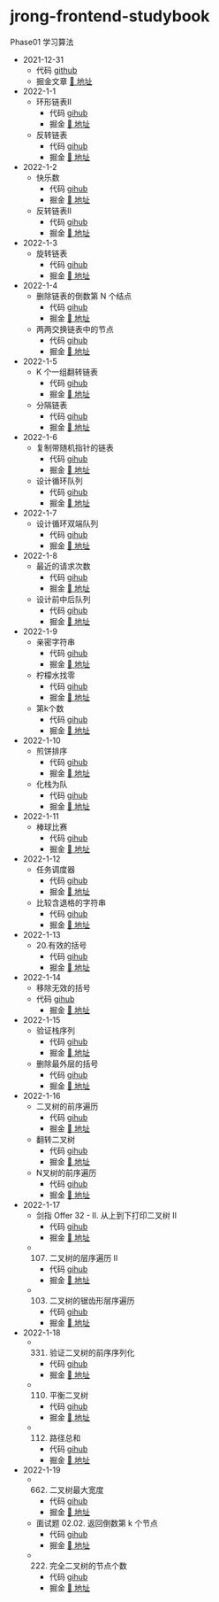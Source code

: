 # jrong-frontend-studybook

Phase01 学习算法

- 2021-12-31
  - 代码 [github](https://github.com/yanzefeng/jrong-frontend-studybook/blob/main/leetcode/linked-list-cycle.js)
  - 掘金文章 [🔗 地址](https://juejin.cn/post/7047914613605826574/)
- 2022-1-1
  - 环形链表II
    - 代码 [gihub](https://github.com/yanzefeng/jrong-frontend-studybook/blob/main/leetcode/detectCycle.js)
    - 掘金 [🔗 地址](https://juejin.cn/post/7048213335703027720)
  - 反转链表
    - 代码 [gihub](https://github.com/yanzefeng/jrong-frontend-studybook/blob/main/leetcode/206.%20%E5%8F%8D%E8%BD%AC%E9%93%BE%E8%A1%A8.js)
    - 掘金 [🔗 地址](https://juejin.cn/post/7048238537036496910)
- 2022-1-2
  - 快乐数
    - 代码 [gihub](https://github.com/yanzefeng/jrong-frontend-studybook/blob/main/leetcode/isHappy.js)
    - 掘金 [🔗 地址](https://juejin.cn/post/7048633212607660045)
  - 反转链表II
    - 代码 [gihub](https://github.com/yanzefeng/jrong-frontend-studybook/blob/main/leetcode/reverseListII.js)
    - 掘金 [🔗 地址](https://juejin.cn/post/7048641160935407653)
- 2022-1-3
  - 旋转链表
    - 代码 [gihub](https://github.com/yanzefeng/jrong-frontend-studybook/blob/main/leetcode/61.%20%E6%97%8B%E8%BD%AC%E9%93%BE%E8%A1%A8.js)
    - 掘金 [🔗 地址](https://juejin.cn/post/7048977805643612197)
- 2022-1-4
  - 删除链表的倒数第 N 个结点
    - 代码 [gihub](https://github.com/yanzefeng/jrong-frontend-studybook/blob/main/leetcode/19.%20%E5%88%A0%E9%99%A4%E9%93%BE%E8%A1%A8%E7%9A%84%E5%80%92%E6%95%B0%E7%AC%AC%20N%20%E4%B8%AA%E7%BB%93%E7%82%B9.js)
    - 掘金 [🔗 地址](https://juejin.cn/post/7049385114697990180)
  - 两两交换链表中的节点
    - 代码 [gihub](https://github.com/yanzefeng/jrong-frontend-studybook/blob/main/leetcode/24.%20%E4%B8%A4%E4%B8%A4%E4%BA%A4%E6%8D%A2%E9%93%BE%E8%A1%A8%E4%B8%AD%E7%9A%84%E8%8A%82%E7%82%B9.js)
    - 掘金 [🔗 地址](https://juejin.cn/post/7049381634545549325)
- 2022-1-5
  - K 个一组翻转链表
    - 代码 [gihub](https://github.com/yanzefeng/jrong-frontend-studybook/blob/main/leetcode/25.%20K%20%E4%B8%AA%E4%B8%80%E7%BB%84%E7%BF%BB%E8%BD%AC%E9%93%BE%E8%A1%A8.js)
    - 掘金 [🔗 地址](https://juejin.cn/post/7049630343564886024)
  - 分隔链表
    - 代码 [gihub](https://github.com/yanzefeng/jrong-frontend-studybook/blob/main/leetcode/86.%20%E5%88%86%E9%9A%94%E9%93%BE%E8%A1%A8.js)
    - 掘金 [🔗 地址](https://juejin.cn/post/7049739503875031076)
- 2022-1-6
  - 复制带随机指针的链表
    - 代码 [gihub](https://github.com/yanzefeng/jrong-frontend-studybook/blob/main/leetcode/138.%20%E5%A4%8D%E5%88%B6%E5%B8%A6%E9%9A%8F%E6%9C%BA%E6%8C%87%E9%92%88%E7%9A%84%E9%93%BE%E8%A1%A8.js)
    - 掘金 [🔗 地址](https://juejin.cn/post/7050075380493451277)
  - 设计循环队列
    - 代码 [gihub](https://github.com/yanzefeng/jrong-frontend-studybook/blob/main/leetcode/622.%20%E8%AE%BE%E8%AE%A1%E5%BE%AA%E7%8E%AF%E9%98%9F%E5%88%97.js)
    - 掘金 [🔗 地址](https://juejin.cn/post/7050131642072956959/)
- 2022-1-7
  - 设计循环双端队列
    - 代码 [gihub](https://github.com/yanzefeng/jrong-frontend-studybook/blob/main/leetcode/641.%20%E8%AE%BE%E8%AE%A1%E5%BE%AA%E7%8E%AF%E5%8F%8C%E7%AB%AF%E9%98%9F%E5%88%97.js)
    - 掘金 [🔗 地址](https://juejin.cn/post/7050512913357864996/)
- 2022-1-8
  - 最近的请求次数
    - 代码 [gihub](https://github.com/yanzefeng/jrong-frontend-studybook/blob/main/leetcode/933.%E6%9C%80%E8%BF%91%E7%9A%84%E8%AF%B7%E6%B1%82%E6%AC%A1%E6%95%B0.js)
    - 掘金 [🔗 地址](https://juejin.cn/post/7050840775344537613)
  - 设计前中后队列
    - 代码 [gihub](https://github.com/yanzefeng/jrong-frontend-studybook/blob/main/leetcode/1670.%E8%AE%BE%E8%AE%A1%E5%89%8D%E4%B8%AD%E5%90%8E%E9%98%9F%E5%88%97.js)
    - 掘金 [🔗 地址](https://juejin.cn/post/7050777008539697182)
- 2022-1-9
  - 亲密字符串
    - 代码 [gihub](https://github.com/yanzefeng/jrong-frontend-studybook/blob/main/leetcode/859.%E4%BA%B2%E5%AF%86%E5%AD%97%E7%AC%A6%E4%B8%B2.js)
    - 掘金 [🔗 地址](https://juejin.cn/post/7051165565221601317)
  - 柠檬水找零
    - 代码 [gihub](https://github.com/yanzefeng/jrong-frontend-studybook/blob/main/leetcode/860.%E6%9F%A0%E6%AA%AC%E6%B0%B4%E6%89%BE%E9%9B%B6.js)
    - 掘金 [🔗 地址](https://juejin.cn/post/7051158799188656164)
  - 第k个数
    - 代码 [gihub](https://github.com/yanzefeng/jrong-frontend-studybook/blob/main/leetcode/%E7%AC%ACk%E4%B8%AA%E6%95%B0.js)
    - 掘金 [🔗 地址](https://juejin.cn/post/7051172586843013128)
- 2022-1-10
  - 煎饼排序
    - 代码 [gihub](https://github.com/yanzefeng/jrong-frontend-studybook/blob/main/leetcode/969.%E7%85%8E%E9%A5%BC%E6%8E%92%E5%BA%8F.js)
    - 掘金 [🔗 地址](https://juejin.cn/post/7050840775344537613)
  - 化栈为队
    - 代码 [gihub](https://github.com/yanzefeng/jrong-frontend-studybook/blob/main/leetcode/03.04.%E5%8C%96%E6%A0%88%E4%B8%BA%E9%98%9F.js)
    - 掘金 [🔗 地址](https://juejin.cn/post/7051617892265099277/)
- 2022-1-11
  - 棒球比赛
    - 代码 [gihub](https://github.com/yanzefeng/jrong-frontend-studybook/blob/main/leetcode/682.%E6%A3%92%E7%90%83%E6%AF%94%E8%B5%9B.js)
    - 掘金 [🔗 地址](https://juejin.cn/post/7051989455674015781/)
- 2022-1-12
  - 任务调度器
    - 代码 [gihub](https://github.com/yanzefeng/jrong-frontend-studybook/blob/main/leetcode/621.%E4%BB%BB%E5%8A%A1%E8%B0%83%E5%BA%A6%E5%99%A8.js)
    - 掘金 [🔗 地址](https://juejin.cn/post/7052353919300665375/)
  - 比较含退格的字符串
    - 代码 [gihub](https://github.com/yanzefeng/jrong-frontend-studybook/blob/main/leetcode/844.%E6%AF%94%E8%BE%83%E5%90%AB%E9%80%80%E6%A0%BC%E7%9A%84%E5%AD%97%E7%AC%A6%E4%B8%B2.js)
    - 掘金 [🔗 地址](https://juejin.cn/post/7052358891878744095/)
- 2022-1-13
  - 20.有效的括号
    - 代码 [gihub](https://github.com/yanzefeng/jrong-frontend-studybook/blob/main/leetcode/20.%E6%9C%89%E6%95%88%E7%9A%84%E6%8B%AC%E5%8F%B7.js)
    - 掘金 [🔗 地址](https://juejin.cn/post/7052984994477637662/)
- 2022-1-14
  - 移除无效的括号
  - 代码 [gihub](https://github.com/yanzefeng/jrong-frontend-studybook/blob/main/leetcode/1249.%E7%A7%BB%E9%99%A4%E6%97%A0%E6%95%88%E7%9A%84%E6%8B%AC%E5%8F%B7.js)
    - 掘金 [🔗 地址](https://juejin.cn/post/7053085675532320776/)
- 2022-1-15
  - 验证栈序列
    - 代码 [gihub](https://github.com/yanzefeng/jrong-frontend-studybook/blob/main/leetcode/946.%E9%AA%8C%E8%AF%81%E6%A0%88%E5%BA%8F%E5%88%97.js)
    - 掘金 [🔗 地址](https://juejin.cn/post/7053722594133934087/)
  - 删除最外层的括号
    - 代码 [gihub](https://github.com/yanzefeng/jrong-frontend-studybook/blob/main/leetcode/1021.%E5%88%A0%E9%99%A4%E6%9C%80%E5%A4%96%E5%B1%82%E7%9A%84%E6%8B%AC%E5%8F%B7.js)
    - 掘金 [🔗 地址](https://juejin.cn/post/7053718058791075876/)
- 2022-1-16
  - 二叉树的前序遍历
    - 代码 [gihub](https://github.com/yanzefeng/jrong-frontend-studybook/blob/main/leetcode/144.%E4%BA%8C%E5%8F%89%E6%A0%91%E7%9A%84%E5%89%8D%E5%BA%8F%E9%81%8D%E5%8E%86.js)
    - 掘金 [🔗 地址](https://juejin.cn/post/7053823192594710558/)
  - 翻转二叉树
    - 代码 [gihub](https://github.com/yanzefeng/jrong-frontend-studybook/blob/main/leetcode/226.%E7%BF%BB%E8%BD%AC%E4%BA%8C%E5%8F%89%E6%A0%91.js)
    - 掘金 [🔗 地址](https://juejin.cn/post/7053811355102478373/)
  - N叉树的前序遍历
    - 代码 [gihub](https://github.com/yanzefeng/jrong-frontend-studybook/blob/main/leetcode/589.N%E5%8F%89%E6%A0%91%E7%9A%84%E5%89%8D%E5%BA%8F%E9%81%8D%E5%8E%86.js)
    - 掘金 [🔗 地址](https://juejin.cn/post/7053822481697603621/)
- 2022-1-17
  - 剑指 Offer 32 - II. 从上到下打印二叉树 II
    - 代码 [gihub](https://github.com/yanzefeng/jrong-frontend-studybook/blob/main/leetcode/%E5%89%91%E6%8C%87%20Offer%2032%20-%20II.%20%E4%BB%8E%E4%B8%8A%E5%88%B0%E4%B8%8B%E6%89%93%E5%8D%B0%E4%BA%8C%E5%8F%89%E6%A0%91%20II.js)
    - 掘金 [🔗 地址](https://juejin.cn/post/7054207816222900261/)
  - 107. 二叉树的层序遍历 II
    - 代码 [gihub](https://github.com/yanzefeng/jrong-frontend-studybook/blob/main/leetcode/107.%20%E4%BA%8C%E5%8F%89%E6%A0%91%E7%9A%84%E5%B1%82%E5%BA%8F%E9%81%8D%E5%8E%86%20II.js)
    - 掘金 [🔗 地址](https://juejin.cn/post/7054208533742485541/)
  - 103. 二叉树的锯齿形层序遍历
    - 代码 [gihub](https://github.com/yanzefeng/jrong-frontend-studybook/blob/main/leetcode/103.%20%E4%BA%8C%E5%8F%89%E6%A0%91%E7%9A%84%E9%94%AF%E9%BD%BF%E5%BD%A2%E5%B1%82%E5%BA%8F%E9%81%8D%E5%8E%86.js)
    - 掘金 [🔗 地址](https://juejin.cn/post/7054210325654011912/)
- 2022-1-18
  - 331. 验证二叉树的前序序列化
    - 代码 [gihub](https://github.com/yanzefeng/jrong-frontend-studybook/blob/main/leetcode/331.%20%E9%AA%8C%E8%AF%81%E4%BA%8C%E5%8F%89%E6%A0%91%E7%9A%84%E5%89%8D%E5%BA%8F%E5%BA%8F%E5%88%97%E5%8C%96.js)
    - 掘金 [🔗 地址](https://juejin.cn/post/7054501541251645454/)
  - 110. 平衡二叉树
    - 代码 [gihub](https://github.com/yanzefeng/jrong-frontend-studybook/blob/main/leetcode/110.%20%E5%B9%B3%E8%A1%A1%E4%BA%8C%E5%8F%89%E6%A0%91.js)
    - 掘金 [🔗 地址](https://juejin.cn/post/7054578127548186655/)
  - 112. 路径总和
    - 代码 [gihub](https://github.com/yanzefeng/jrong-frontend-studybook/blob/main/leetcode/112.%20%E8%B7%AF%E5%BE%84%E6%80%BB%E5%92%8C.js)
    - 掘金 [🔗 地址](https://juejin.cn/post/7054582436335714312/)
- 2022-1-19
  - 662. 二叉树最大宽度
    - 代码 [gihub](https://github.com/yanzefeng/jrong-frontend-studybook/blob/main/leetcode/662.%20%E4%BA%8C%E5%8F%89%E6%A0%91%E6%9C%80%E5%A4%A7%E5%AE%BD%E5%BA%A6.js)
    - 掘金 [🔗 地址](https://juejin.cn/post/7055089564980871205/)
  - 面试题 02.02. 返回倒数第 k 个节点
    - 代码 [gihub](https://github.com/yanzefeng/jrong-frontend-studybook/blob/main/leetcode/%E9%9D%A2%E8%AF%95%E9%A2%98%2002.02.%20%E8%BF%94%E5%9B%9E%E5%80%92%E6%95%B0%E7%AC%AC%20k%20%E4%B8%AA%E8%8A%82%E7%82%B9.js)
    - 掘金 [🔗 地址](https://juejin.cn/post/7055094955152244743/)
  - 222. 完全二叉树的节点个数
    - 代码 [gihub](https://github.com/yanzefeng/jrong-frontend-studybook/blob/main/leetcode/222.%20%E5%AE%8C%E5%85%A8%E4%BA%8C%E5%8F%89%E6%A0%91%E7%9A%84%E8%8A%82%E7%82%B9%E4%B8%AA%E6%95%B0.js)
    - 掘金 [🔗 地址](https://juejin.cn/post/7055097130997776398/)